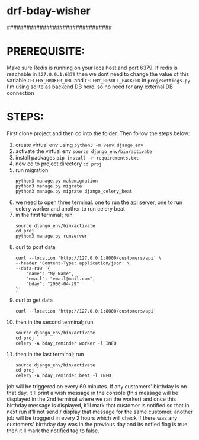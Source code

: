 # drf-bday-wisher

################################

# PREREQUISITE:
Make sure Redis is running on your localhost and port 6379. If redis is reachable in `127.0.0.1:6379` then we dont need to change the value of this variable `CELERY_BROKER_URL` and `CELERY_RESULT_BACKEND` in `proj/settings.py`
I'm using sqlite as backend DB here. so no need for any external DB connection

# STEPS:
First clone project and then cd into the folder. Then follow the steps below:
1. create virtual env using
    `python3 -m venv django_env`
2. activate the virtual env
    `source django_env/bin/activate`
3. install packages
    `pip install -r requirements.txt`
4. now cd to project directory
    `cd proj`
5. run migration
    ```
    python3 manage.py makemigration
    python3 manage.py migrate
    python3 manage.py migrate django_celery_beat
    ```
6. we need to open three terminal. one to run the api server, one to run celery worker and another to run celery beat
7. in the first terminal; run 
    ```
    source django_env/bin/activate
    cd proj
    python3 manage.py runserver
    ```
8. curl to post data
    ```
    curl --location 'http://127.0.0.1:8000/customers/api' \
    --header 'Content-Type: application/json' \
    --data-raw '{
        "name": "My Name",
        "email": "email@mail.com",
        "bday": "2000-04-29"
    }'
    ```
9. curl to get data
    ``` 
    curl --location 'http://127.0.0.1:8000/customers/api'
    ```
10. then in the second terminal; run 
    ```
    source django_env/bin/activate
    cd proj
    celery -A bday_reminder worker -l INFO
    ```
11. then in the last terminal; run 
    ```
    source django_env/bin/activate
    cd proj
    celery -A bday_reminder beat -l INFO
    ```
job will be triggered on every 60 minutes. If any customers' birthday is on that day, it'll print a wish message in the console (this message will be displayed in the 2nd terminal where we ran the worker) and once this birthday message is displayed, it'll mark that customer is notified so that in next run it'll not send / display that message for the same customer.
another job will be troggerd in every 2 hours which will check if there was any customers' birthday day was in the previous day and its nofied flag is true. then it'll mark the notified tag to false.
